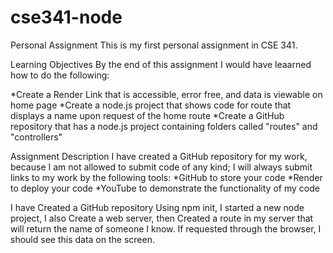 # cse341-node

Personal Assignment
This is my first personal assignment in CSE 341.

Learning Objectives
By the end of this assignment I would have leaarned how to do the following:

*Create a Render Link that is accessible, error free, and data is viewable on home page
*Create a node.js project that shows code for route that displays a name upon request of the home route
*Create a GitHub repository that has a node.js project containing folders called "routes" and "controllers"

Assignment Description
I have created a GitHub repository for my work, because I am not allowed to submit code of any kind; I will always submit links to my work by the following tools:
*GitHub to store your code
*Render to deploy your code
*YouTube to demonstrate the functionality of my code

I have Created a GitHub repository
Using npm init, I started a new node project, I also Create a web server, then Created a route in my server that will return the name of someone I know.
If requested through the browser, I should see this data on the screen.

